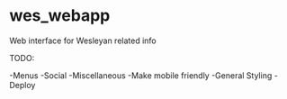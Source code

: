 wes_webapp
==========

Web interface for Wesleyan related info

TODO:

-Menus
-Social
-Miscellaneous
-Make mobile friendly
-General Styling
-Deploy